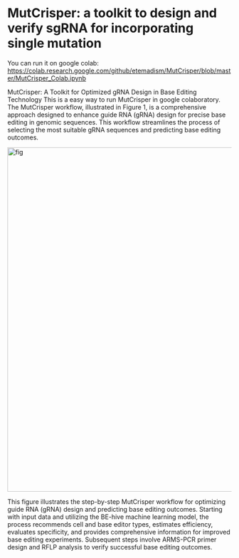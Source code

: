 # MutCrisper: a toolkit to design and verify sgRNA for incorporating single mutation

You can run it on google colab: https://colab.research.google.com/github/etemadism/MutCrisper/blob/master/MutCrisper_Colab.ipynb 

MutCrisper: A Toolkit for Optimized gRNA Design in Base Editing Technology
This is a easy way to run MutCrisper in google colaboratory. The MutCrisper workflow, illustrated in Figure 1, is a comprehensive approach designed to enhance guide RNA (gRNA) design for precise base editing in genomic sequences. This workflow streamlines the process of selecting the most suitable gRNA sequences and predicting base editing outcomes.


<img width="774" alt="fig" src="https://github.com/etemadism/MutCrisper/assets/135605381/777f9800-744f-4cd7-be8f-d3388021e01f">

This figure illustrates the step-by-step MutCrisper workflow for optimizing guide RNA (gRNA) design and predicting base editing outcomes. Starting with input data and utilizing the BE-hive machine learning model, the process recommends cell and base editor types, estimates efficiency, evaluates specificity, and provides comprehensive information for improved base editing experiments. Subsequent steps involve ARMS-PCR primer design and RFLP analysis to verify successful base editing outcomes.
